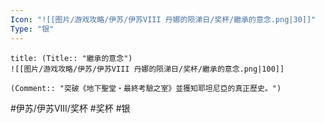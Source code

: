 ```yaml
---
Icon: "![[图片/游戏攻略/伊苏/伊苏VIII 丹娜的陨涕日/奖杯/繼承的意念.png|30]]"
Type: "银"
---
```

```ad-common-silver-trophy
title: (Title:: "繼承的意念")
![[图片/游戏攻略/伊苏/伊苏VIII 丹娜的陨涕日/奖杯/繼承的意念.png|100]]

(Comment:: "突破《地下聖堂・最終考驗之室》並獲知耶坦尼亞的真正歷史。")
```

#伊苏/伊苏VIII/奖杯 #奖杯 #银
